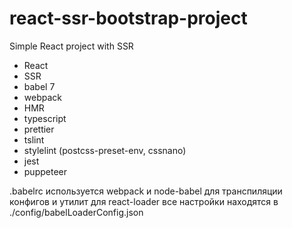 # react-ssr-bootstrap-project

Simple React project with SSR
- React
- SSR
- babel 7
- webpack
- HMR
- typescript
- prettier
- tslint
- stylelint (postcss-preset-env, cssnano)
- jest
- puppeteer

.babelrc используется webpack и node-babel для транспиляции конфигов и утилит
для react-loader все настройки находятся в ./config/babelLoaderConfig.json